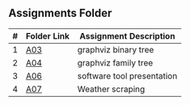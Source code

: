 ##  Assignments Folder

|   #   | Folder Link | Assignment Description |
| :---: | ----------- | ---------------------- |
|    1  |     [A03](https://github.com/jorcsan/4883-SoftwareTools-Santos/tree/main/Assignments/A01)        |    graphviz binary tree     | 
|    2  |     [A04](https://github.com/jorcsan/4883-SoftwareTools-Santos/tree/main/Assignments/A04)        |    graphviz family tree     | 
|    3  |     [A06]()        |  software tool presentation   | 
|    4  |     [A07]()        |    Weather scraping    | 
